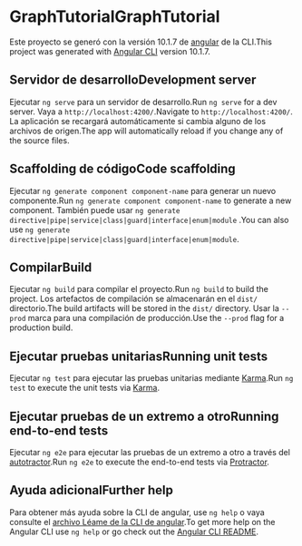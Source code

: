 # <a name="graphtutorial"></a><span data-ttu-id="a0d00-101">GraphTutorial</span><span class="sxs-lookup"><span data-stu-id="a0d00-101">GraphTutorial</span></span>

<span data-ttu-id="a0d00-102">Este proyecto se generó con la versión 10.1.7 de [angular](https://github.com/angular/angular-cli) de la CLI.</span><span class="sxs-lookup"><span data-stu-id="a0d00-102">This project was generated with [Angular CLI](https://github.com/angular/angular-cli) version 10.1.7.</span></span>

## <a name="development-server"></a><span data-ttu-id="a0d00-103">Servidor de desarrollo</span><span class="sxs-lookup"><span data-stu-id="a0d00-103">Development server</span></span>

<span data-ttu-id="a0d00-104">Ejecutar `ng serve` para un servidor de desarrollo.</span><span class="sxs-lookup"><span data-stu-id="a0d00-104">Run `ng serve` for a dev server.</span></span> <span data-ttu-id="a0d00-105">Vaya a `http://localhost:4200/`.</span><span class="sxs-lookup"><span data-stu-id="a0d00-105">Navigate to `http://localhost:4200/`.</span></span> <span data-ttu-id="a0d00-106">La aplicación se recargará automáticamente si cambia alguno de los archivos de origen.</span><span class="sxs-lookup"><span data-stu-id="a0d00-106">The app will automatically reload if you change any of the source files.</span></span>

## <a name="code-scaffolding"></a><span data-ttu-id="a0d00-107">Scaffolding de código</span><span class="sxs-lookup"><span data-stu-id="a0d00-107">Code scaffolding</span></span>

<span data-ttu-id="a0d00-108">Ejecutar `ng generate component component-name` para generar un nuevo componente.</span><span class="sxs-lookup"><span data-stu-id="a0d00-108">Run `ng generate component component-name` to generate a new component.</span></span> <span data-ttu-id="a0d00-109">También puede usar `ng generate directive|pipe|service|class|guard|interface|enum|module` .</span><span class="sxs-lookup"><span data-stu-id="a0d00-109">You can also use `ng generate directive|pipe|service|class|guard|interface|enum|module`.</span></span>

## <a name="build"></a><span data-ttu-id="a0d00-110">Compilar</span><span class="sxs-lookup"><span data-stu-id="a0d00-110">Build</span></span>

<span data-ttu-id="a0d00-111">Ejecutar `ng build` para compilar el proyecto.</span><span class="sxs-lookup"><span data-stu-id="a0d00-111">Run `ng build` to build the project.</span></span> <span data-ttu-id="a0d00-112">Los artefactos de compilación se almacenarán en el `dist/` directorio.</span><span class="sxs-lookup"><span data-stu-id="a0d00-112">The build artifacts will be stored in the `dist/` directory.</span></span> <span data-ttu-id="a0d00-113">Usar la `--prod` marca para una compilación de producción.</span><span class="sxs-lookup"><span data-stu-id="a0d00-113">Use the `--prod` flag for a production build.</span></span>

## <a name="running-unit-tests"></a><span data-ttu-id="a0d00-114">Ejecutar pruebas unitarias</span><span class="sxs-lookup"><span data-stu-id="a0d00-114">Running unit tests</span></span>

<span data-ttu-id="a0d00-115">Ejecutar `ng test` para ejecutar las pruebas unitarias mediante [Karma](https://karma-runner.github.io).</span><span class="sxs-lookup"><span data-stu-id="a0d00-115">Run `ng test` to execute the unit tests via [Karma](https://karma-runner.github.io).</span></span>

## <a name="running-end-to-end-tests"></a><span data-ttu-id="a0d00-116">Ejecutar pruebas de un extremo a otro</span><span class="sxs-lookup"><span data-stu-id="a0d00-116">Running end-to-end tests</span></span>

<span data-ttu-id="a0d00-117">Ejecutar `ng e2e` para ejecutar las pruebas de un extremo a otro a través del [autotractor](http://www.protractortest.org/).</span><span class="sxs-lookup"><span data-stu-id="a0d00-117">Run `ng e2e` to execute the end-to-end tests via [Protractor](http://www.protractortest.org/).</span></span>

## <a name="further-help"></a><span data-ttu-id="a0d00-118">Ayuda adicional</span><span class="sxs-lookup"><span data-stu-id="a0d00-118">Further help</span></span>

<span data-ttu-id="a0d00-119">Para obtener más ayuda sobre la CLI de angular, use `ng help` o vaya consulte el [archivo Léame de la CLI de angular](https://github.com/angular/angular-cli/blob/master/README.md).</span><span class="sxs-lookup"><span data-stu-id="a0d00-119">To get more help on the Angular CLI use `ng help` or go check out the [Angular CLI README](https://github.com/angular/angular-cli/blob/master/README.md).</span></span>
